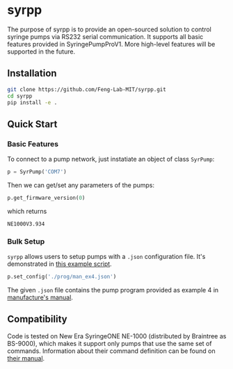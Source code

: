 # syrpp

The purpose of syrpp is to provide an open-sourced solution to control syringe pumps via RS232 serial communication. It supports all basic features provided in SyringePumpProV1. More high-level features will be supported in the future.

## Installation

```bash
git clone https://github.com/Feng-Lab-MIT/syrpp.git
cd syrpp
pip install -e .
```

## Quick Start

### Basic Features

To connect to a pump network, just instatiate an object of class `SyrPump`:

```python
p = SyrPump('COM7')
```

Then we can get/set any parameters of the pumps:

```python
p.get_firmware_version(0)
```

which returns

```
NE1000V3.934
```

### Bulk Setup

`syrpp` allows users to setup pumps with a `.json` configuration file. It's demonstrated in [this example script](./test/config.py).

```python
p.set_config('./prog/man_ex4.json')
```

The given `.json` file contains the pump program provided as example 4 in [manufacture's manual](https://www.newerainstruments.com/user-manuals/pdfs/SYRINGEONE_MANUAL.pdf).

## Compatibility

Code is tested on New Era SyringeONE NE-1000 (distributed by Braintree as BS-9000), which makes it support only pumps that use the same set of commands. Information about their command definition can be found on [their manual](https://www.newerainstruments.com/user-manuals/pdfs/SYRINGEONE_MANUAL.pdf). 

